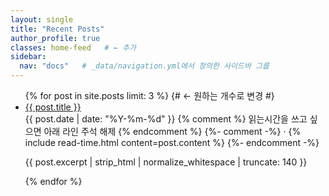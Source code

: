 ```yaml
---
layout: single
title: "Recent Posts"
author_profile: true
classes: home-feed   # ← 추가
sidebar:
  nav: "docs"   # _data/navigation.yml에서 정의한 사이드바 그룹
---
```


<ul class="home-feed-list">
{% for post in site.posts limit: 3 %}  {# ← 원하는 개수로 변경 #}
  <li class="home-feed-item">
    <a class="home-feed-title" href="{{ post.url | relative_url }}">{{ post.title }}</a>
    <div class="home-feed-meta">
      {{ post.date | date: "%Y-%m-%d" }}
      {% comment %} 읽는시간을 쓰고 싶으면 아래 라인 주석 해제 {% endcomment %}
      {%- comment -%} · {% include read-time.html content=post.content %} {%- endcomment -%}
    </div>
    <p class="home-feed-excerpt">
      {{ post.excerpt | strip_html | normalize_whitespace | truncate: 140 }}
    </p>
  </li>
{% endfor %}
</ul>
